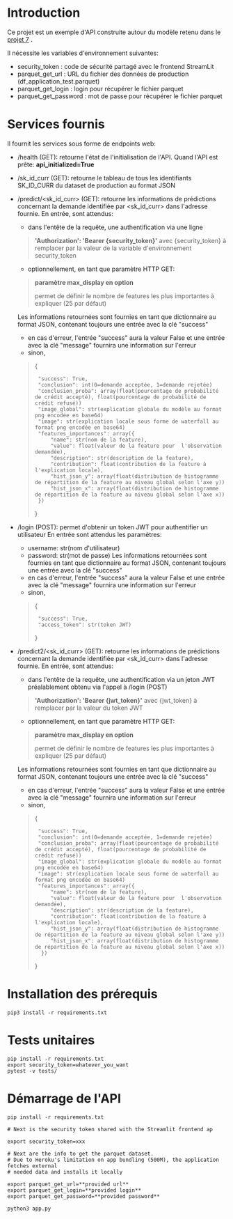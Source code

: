 # Introduction

Ce projet est un exemple d'API construite autour du modèle retenu dans le [projet 7](../DataScience_Training/tree/main/projet7) .

Il nécessite les variables d'environnement suivantes:
- security_token : code de sécurité partagé avec le frontend StreamLit
- parquet_get_url : URL du fichier des données de production (df_application_test.parquet)
- parquet_get_login : login pour récupérer le fichier parquet
- parquet_get_password : mot de passe pour récupérer le fichier parquet

# Services fournis

Il fournit les services sous forme de endpoints web:
- /health (GET): retourne l'état de l'initialisation de l'API. Quand l'API est prête: **api_initialized=True**
- /sk_id_curr (GET): retourne le tableau de tous les identifiants SK_ID_CURR du dataset de production au format JSON
- /predict/<sk_id_curr> (GET): retourne les informations de prédictions concernant la demande identifiée par \<sk_id_curr\> dans l'adresse fournie.
  En entrée, sont attendus:
  - dans l'entête de la requête, une authentification via une ligne
  > **'Authorization': 'Bearer {security_token}'**
  > avec {security_token} à remplacer par la valeur de la variable d'environnement security_token
  >
  - optionnellement, en tant que paramètre HTTP GET:
  > **paramètre max_display en option**
  >
  > permet de définir le nombre de features les plus importantes à expliquer (25 par défaut)
    
  Les informations retournées sont fournies en tant que dictionnaire au format JSON, contenant toujours une entrée avec la clé "success"
    - en cas d'erreur, l'entrée "success" aura la valeur False et une entrée avec la clé "message" fournira une information sur l'erreur
    - sinon,
      
    > {
    >
    >      "success": True,
    >      "conclusion": int(0=demande acceptée, 1=demande rejetée)
    >      "conclusion_proba": array(float(pourcentage de probabilité de crédit accepté), float(pourcentage de probabilité de crédit refusé))
    >      "image_global": str(explication globale du modèle au format png encodée en base64)
    >      "image": str(explication locale sous forme de waterfall au format png encodée en base64)
    >      "features_importances": array({
    >          "name": str(nom de la feature),
    >          "value": float(valeur de la feature pour  l'observation demandée),
    >          "description": str(description de la feature),
    >          "contribution": float(contribution de la feature à l'explication locale),
    >          "hist_json_y": array(float(distribution de histogramme de répartition de la feature au niveau global selon l'axe y))
    >          "hist_json_x": array(float(distribution de histogramme de répartition de la feature au niveau global selon l'axe x))
    >      }) 
    > }
- /login (POST): permet d'obtenir un token JWT pour authentifier un utilisateur
  En entrée sont attendus les paramètres:
    - username: str(nom d'utilisateur)
    - password: str(mot de passe)
  Les informations retournées sont fournies en tant que dictionnaire au format JSON, contenant toujours une entrée avec la clé "success"
    - en cas d'erreur, l'entrée "success" aura la valeur False et une entrée avec la clé "message" fournira une information sur l'erreur
    - sinon,
      
    > {
    >
    >      "success": True,
    >      "access_token": str(token JWT)
    > }
- /predict2/<sk_id_curr> (GET): retourne les informations de prédictions concernant la demande identifiée par \<sk_id_curr\> dans l'adresse fournie.
  En entrée, sont attendus:
  - dans l'entête de la requête, une authentification via un jeton JWT préalablement obtenu via l'appel à /login (POST)
  > **'Authorization': 'Bearer {jwt_token}'**
  > avec {jwt_token} à remplacer par la valeur du token JWT
  >
  - optionnellement, en tant que paramètre HTTP GET:
  > **paramètre max_display en option**
  >
  > permet de définir le nombre de features les plus importantes à expliquer (25 par défaut)
    
  Les informations retournées sont fournies en tant que dictionnaire au format JSON, contenant toujours une entrée avec la clé "success"
    - en cas d'erreur, l'entrée "success" aura la valeur False et une entrée avec la clé "message" fournira une information sur l'erreur
    - sinon,
      
    > {
    >
    >      "success": True,
    >      "conclusion": int(0=demande acceptée, 1=demande rejetée)
    >      "conclusion_proba": array(float(pourcentage de probabilité de crédit accepté), float(pourcentage de probabilité de crédit refusé))
    >      "image_global": str(explication globale du modèle au format png encodée en base64)
    >      "image": str(explication locale sous forme de waterfall au format png encodée en base64)
    >      "features_importances": array({
    >          "name": str(nom de la feature),
    >          "value": float(valeur de la feature pour  l'observation demandée),
    >          "description": str(description de la feature),
    >          "contribution": float(contribution de la feature à l'explication locale),
    >          "hist_json_y": array(float(distribution de histogramme de répartition de la feature au niveau global selon l'axe y))
    >          "hist_json_x": array(float(distribution de histogramme de répartition de la feature au niveau global selon l'axe x))
    >       })
    > }
      
# Installation des prérequis
```
pip3 install -r requirements.txt
```

# Tests unitaires
```
pip install -r requirements.txt
export security_token=whatever_you_want
pytest -v tests/
```


# Démarrage de l'API
```
pip install -r requirements.txt

# Next is the security token shared with the Streamlit frontend ap

export security_token=xxx

# Next are the info to get the parquet dataset.
# Due to Heroku's limitation on app bundling (500M), the application fetches external
# needed data and installs it locally

export parquet_get_url=**provided url**
export parquet_get_login=**provided login**
export parquet_get_password=**provided password**

python3 app.py
```

















